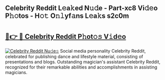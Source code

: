 ## Celebrity Reddit L𝚎a𝚔ed N𝚞𝚍e - Part-xc8 Vi𝚍𝚎o P𝚑𝚘tos - H𝚘𝚝 O𝚗𝚕yf𝚊ns L𝚎a𝚔s s2c0m

# <h2><a href="http://kf1165b.oniu.top/?m=Celebrity+Reddit">🔗👉 🔴 Celebrity Reddit P𝚑ot𝚘𝚜 V𝚒d𝚎o</a></h2>

[![Celebrity Reddit Nu𝚍e𝚜](https://i.imgur.com/0qMVB7G.gif)](http://kf1165b.oniu.top/?m=Celebrity+Reddit)
Social media personality Celebrity Reddit, celebrated for publishing dance and lifestyle material, consisting of presentations and blogs. Outstanding magician's assistant Celebrity Reddit, recognized for their remarkable abilities and accomplishments in assisting magicians.  
